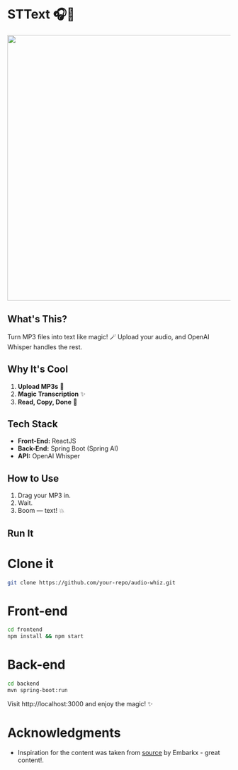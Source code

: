# **STText 🎧💬**

<p align="center">
  <img src="https://github.com/user-attachments/assets/81c98dbd-bcb1-4132-9a7b-fdf7ddb0927b" width="600"/>
</p> 

## **What's This?**  
Turn MP3 files into text like magic! 🪄 Upload your audio, and OpenAI Whisper handles the rest.  

## **Why It's Cool**  
1. **Upload MP3s** 🎵  
2. **Magic Transcription** ✨  
3. **Read, Copy, Done** 📜  

## **Tech Stack**  
- **Front-End:** ReactJS  
- **Back-End:** Spring Boot (Spring AI)
- **API:** OpenAI Whisper  

## **How to Use**  
1. Drag your MP3 in.  
2. Wait.  
3. Boom — text! 💥  

## **Run It**  

# Clone it  

```bash
git clone https://github.com/your-repo/audio-whiz.git  
```

# Front-end  

```bash
cd frontend  
npm install && npm start  
```

# Back-end  

```bash
cd backend  
mvn spring-boot:run
```

Visit http://localhost:3000 and enjoy the magic! ✨

# Acknowledgments
- Inspiration for the content was taken from [source](https://www.youtube.com/watch?v=SDZk34mh7wM) by Embarkx - great content!.
